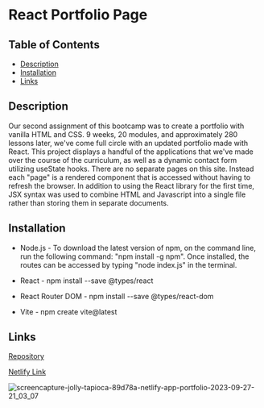 # React Portfolio Page

## Table of Contents
- [Description](#description)
- [Installation](#installation)
- [Links](#links)    

## Description

  Our second assignment of this bootcamp was to create a portfolio with vanilla HTML and CSS. 9 weeks, 20 modules, and approximately 280 lessons later, we've come full circle with an updated portfolio made with React. This project displays a handful of the applications that we've made over the course of the curriculum, as well as a dynamic contact form utilizing useState hooks. There are no separate pages on this site. Instead each "page" is a rendered component that is accessed without having to refresh the browser. In addition to using the React library for the first time, JSX syntax was used to combine HTML and Javascript into a single file rather than storing them in separate documents. 

## Installation

- Node.js - To download the latest version of npm, on the command line, run the following command: 
"npm install -g npm". Once installed, the routes can be accessed by typing "node index.js" in the terminal. 

- React - npm install --save @types/react

- React Router DOM - npm install --save @types/react-dom

- Vite - npm create vite@latest




## Links

[Repository](https://github.com/pb1983/New-Portfolio)

[Netlify Link](https://jolly-tapioca-89d78a.netlify.app/)


![screencapture-jolly-tapioca-89d78a-netlify-app-portfolio-2023-09-27-21_03_07](https://github.com/pb1983/New-Portfolio/assets/25019626/30ace0e5-409b-46e2-b3fe-8acf74493647)

